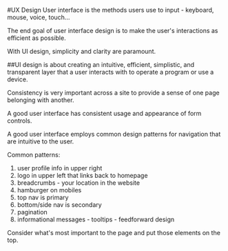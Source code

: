 #UX Design
User interface is the methods users use to input - keyboard, mouse, voice, touch...

The end goal of user interface design is to make the user's interactions as efficient as possible.

With UI design, simplicity and clarity are paramount.

##UI design is about creating an intuitive, efficient, simplistic, and transparent layer that a user interacts with to operate a program or use a device.

Consistency is very important across a site to provide a sense of one page belonging with another.

A good user interface has consistent usage and appearance of form controls.

A good user interface employs common design patterns for navigation that are intuitive to the user.

Common patterns:
1. user profile info in upper right
2. logo in upper left that links back to homepage
3. breadcrumbs - your location in the website
4. hamburger on mobiles
5. top nav is primary
6. bottom/side nav is secondary
7. pagination
8. informational messages - tooltips - feedforward design

Consider what's most important to the page and put those elements on the top.

